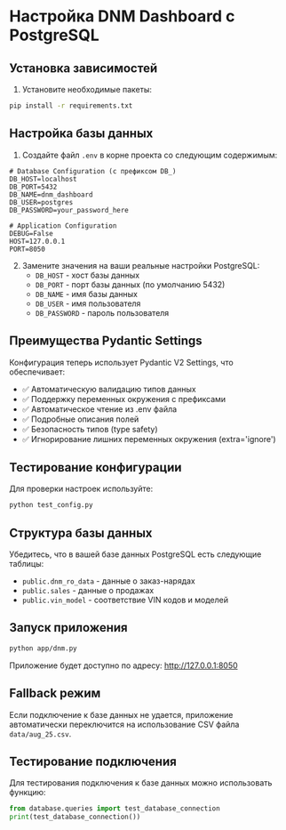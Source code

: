 # Настройка DNM Dashboard с PostgreSQL

## Установка зависимостей

1. Установите необходимые пакеты:
```bash
pip install -r requirements.txt
```

## Настройка базы данных

1. Создайте файл `.env` в корне проекта со следующим содержимым:
```env
# Database Configuration (с префиксом DB_)
DB_HOST=localhost
DB_PORT=5432
DB_NAME=dnm_dashboard
DB_USER=postgres
DB_PASSWORD=your_password_here

# Application Configuration
DEBUG=False
HOST=127.0.0.1
PORT=8050
```

2. Замените значения на ваши реальные настройки PostgreSQL:
   - `DB_HOST` - хост базы данных
   - `DB_PORT` - порт базы данных (по умолчанию 5432)
   - `DB_NAME` - имя базы данных
   - `DB_USER` - имя пользователя
   - `DB_PASSWORD` - пароль пользователя

## Преимущества Pydantic Settings

Конфигурация теперь использует Pydantic V2 Settings, что обеспечивает:
- ✅ Автоматическую валидацию типов данных
- ✅ Поддержку переменных окружения с префиксами
- ✅ Автоматическое чтение из .env файла
- ✅ Подробные описания полей
- ✅ Безопасность типов (type safety)
- ✅ Игнорирование лишних переменных окружения (extra='ignore')

## Тестирование конфигурации

Для проверки настроек используйте:
```bash
python test_config.py
```

## Структура базы данных

Убедитесь, что в вашей базе данных PostgreSQL есть следующие таблицы:
- `public.dnm_ro_data` - данные о заказ-нарядах
- `public.sales` - данные о продажах
- `public.vin_model` - соответствие VIN кодов и моделей

## Запуск приложения

```bash
python app/dnm.py
```

Приложение будет доступно по адресу: http://127.0.0.1:8050

## Fallback режим

Если подключение к базе данных не удается, приложение автоматически переключится на использование CSV файла `data/aug_25.csv`.

## Тестирование подключения

Для тестирования подключения к базе данных можно использовать функцию:
```python
from database.queries import test_database_connection
print(test_database_connection())
```
